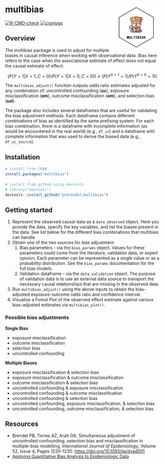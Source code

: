 
<!-- README.md is generated from README.Rmd. Please edit that file -->

# multibias <img src="man/figures/logo.png" align="right" />

<!-- badges: start -->

[![R-CMD-check](https://github.com/pcbrendel/multibias/actions/workflows/R-CMD-check.yaml/badge.svg)](https://github.com/pcbrendel/multibias/actions/workflows/R-CMD-check.yaml)
[![cranlogs](https://cranlogs.r-pkg.org/badges/multibias)](https://cran.r-project.org/package=multibias)
<!-- badges: end -->

## Overview

The multibias package is used to adjust for multiple biases in causal
inference when working with observational data. Bias here refers to the
case when the associational estimate of effect does not equal the causal
estimate of effect:

$$(P(Y=1|X=1,C=0) / P(Y=1|X=0,C=0)) \neq (P(Y^{X=1}=1) / P(Y^{X=0}=1))$$

The `multibias_adjust()` function outputs odds ratio estimates adjusted
for any combination of: uncontrolled confounding (**uc**), exposure
misclassification (**em**), outcome misclassification (**om**), and
selection bias (**sel**).

The package also includes several dataframes that are useful for
validating the bias adjustment methods. Each dataframe contains
different combinations of bias as identified by the same prefixing
system. For each bias combination, there is a dataframe with incomplete
information (as would be encountered in the real world) (e.g., `df_uc`)
and a dataframe with complete information that was used to derive the
biased data (e.g., `df_uc_source`).

## Installation

``` r
# install from CRAN
install.packages("multibias")

# install from github using devtools
# library("devtools")
devtools::install_github("pcbrendel/multibias")
```

## Getting started

1.  Represent the observed causal data as a `data_observed` object. Here
    you provide the data, specify the key variables, and list the biases
    present in the data. See list below for the different bias
    combinations that multibias can handle.
2.  Obtain one of the two sources for bias adjustment:
    1.  Bias parameters - via the `bias_params` object. Values for these
        parameters could come from the literature, validation data, or
        expert opinion. Each parameter can be represented as a single
        value or as a probability distribution. See the `bias_params`
        documentation for the full bias models.
    2.  Validation dataframe - via the `data_validation` object. The
        purpose of validation data is to use an external data source to
        transport the necessary causal relationships that are missing in
        the observed data.
3.  Run `multibias_adjust()` using the above inputs to obtain the
    bias-adjusted exposure-outcome odds ratio and confidence interval.
4.  Visualize a Forest Plot of the observed effect estimate against
    various bias-adjusted estimates via `multibias_plot()`.

### Possible bias adjustments

**Single Bias**

- exposure misclassification
- outcome misclassification
- selection bias
- uncontrolled confounding

**Multiple Biases**

- exposure misclassification & selection bias
- exposure misclassification & outcome misclassification
- outcome misclassification & selection bias
- uncontrolled confounding & exposure misclassificaiton
- uncontrolled confounding & outcome misclassification
- uncontrolled confounding & selection bias
- uncontrolled confounding, exposure misclassification, & selection bias
- uncontrolled confounding, outcome misclassification, & selection bias

## Resources

- Brendel PB, Torres AZ, Arah OA, Simultaneous adjustment of
  uncontrolled confounding, selection bias and misclassification in
  multiple-bias modelling, *International Journal of Epidemiology*,
  Volume 52, Issue 4, Pages 1220–1230.
  <https://doi.org/10.1093/ije/dyad001>
- [Applying Quantitative Bias Analysis to Epidemiologic
  Data](https://link.springer.com/book/10.1007/978-0-387-87959-8)
